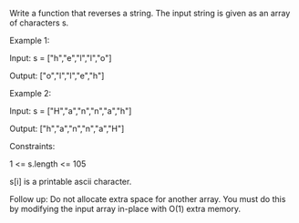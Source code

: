 Write a function that reverses a string. The input string is given as an array of characters s.

Example 1:

Input: s = ["h","e","l","l","o"]

Output: ["o","l","l","e","h"]

Example 2:

Input: s = ["H","a","n","n","a","h"]

Output: ["h","a","n","n","a","H"]
 

Constraints:

1 <= s.length <= 105

s[i] is a printable ascii character.
 

Follow up: Do not allocate extra space for another array. You must do this by modifying the input array in-place with O(1) extra memory.